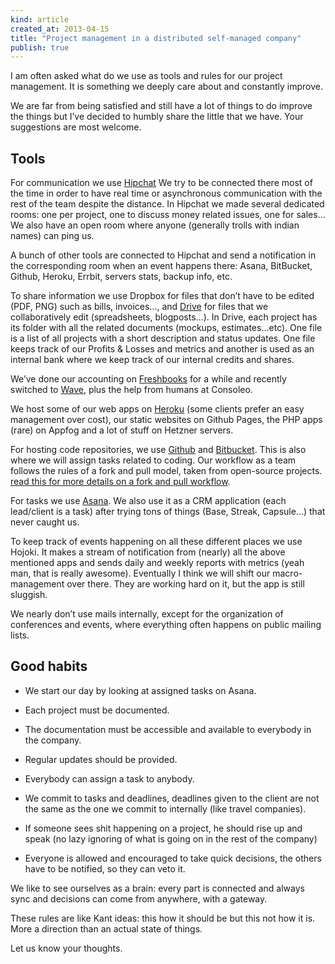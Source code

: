 ```yaml
---
kind: article
created_at: 2013-04-15
title: "Project management in a distributed self-managed company"
publish: true
---
```


I am often asked what do we use as tools and rules for our project management. It is something we deeply care about and constantly improve.

We are far from being satisfied and still have a lot of things to do improve the things but I’ve decided to humbly share the little that we have. Your suggestions are most welcome.

## Tools

For communication we use [Hipchat](http://hipchat.com) We try to be connected there most of the time in order to have real time or asynchronous communication with the rest of the team despite the distance. In Hipchat we made several dedicated rooms: one per project, one to discuss money related issues, one for sales... We also have an open room where anyone (generally trolls with indian names) can ping us.

A bunch of other tools are connected to Hipchat and send a notification in the corresponding room when an event happens there: Asana, BitBucket, Github, Heroku, Errbit, servers stats, backup info, etc.

To share information we use Dropbox for files that don’t have to be edited (PDF, PNG) such as bills, invoices..., and [Drive](http://drive.google.com) for files that we collaboratively edit (spreadsheets, blogposts...). In Drive, each project has its folder with all the related documents (mockups, estimates...etc). One file is a list of all projects with a short description and status updates. One file keeps track of our Profits & Losses and metrics and another is used as an internal bank where we keep track of our internal credits and shares.

We’ve done our accounting on [Freshbooks](http://freshbooks.com) for a while and recently switched to [Wave](https://waveapps.com), plus the help from humans at Consoleo.

We host some of our web apps on [Heroku](http://heroku.com) (some clients prefer an easy management over cost), our static websites on Github Pages, the PHP apps (rare) on Appfog and a lot of stuff on Hetzner servers.

For hosting code repositories, we use [Github](http://github.com) and [Bitbucket](http://bitbucket.org).  This is also where we will assign tasks related to coding. Our workflow as a team follows the rules of a fork and pull model, taken from open-source projects. [read this for more details on a fork and pull workflow](http://zaiste.net/2012/05/how_i_use_git_-_basics/).

For tasks we use [Asana](http://asana.com). We also use it as a CRM application (each lead/client is a task) after trying tons of things (Base, Streak, Capsule...) that never caught us.

To keep track of events happening on all these different places we use Hojoki. It makes a stream of notification from (nearly) all the above mentioned apps and sends daily and weekly reports with metrics (yeah man, that is really awesome). Eventually I think we will shift our macro-management over there. They are working hard on it, but the app is still sluggish.

We nearly don’t use mails internally, except for the organization of conferences and events, where everything often happens on public mailing lists.

## Good habits

- We start our day by looking at assigned tasks on Asana.

- Each project must be documented.

- The documentation must be accessible and available to everybody in the company.

- Regular updates should be provided.

- Everybody can assign a task to anybody.

-  We commit to tasks and deadlines, deadlines given to the client are not the same as the one we commit to internally (like travel companies).

- If someone sees shit happening on a project, he should rise up and speak (no lazy ignoring of what is going on in the rest of the company)

 - Everyone is allowed and encouraged to take quick decisions, the others have to be notified, so they can veto it.


We like to see ourselves as a brain: every part is connected and always sync and decisions can come from anywhere, with a gateway.

These rules are like Kant ideas: this how it should be but this not how it is. More a direction than an actual state of things.

Let us know your thoughts.
